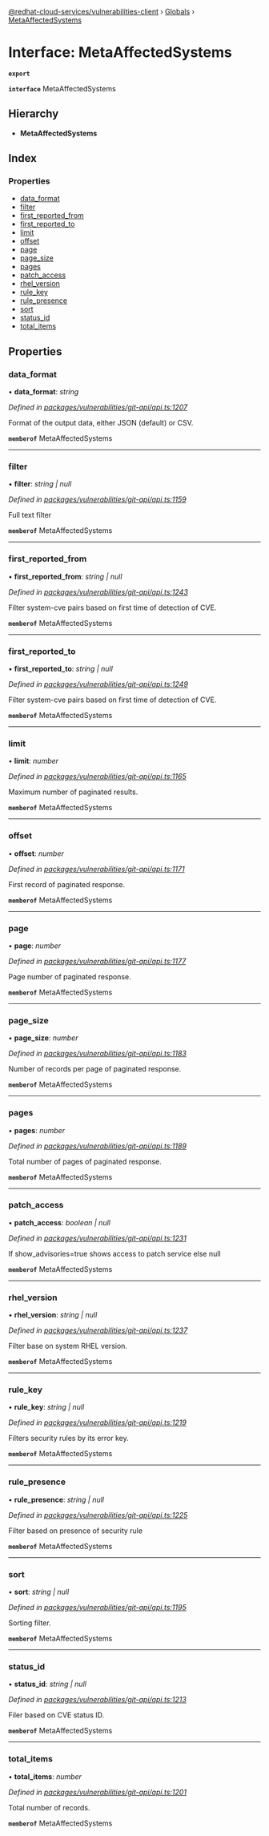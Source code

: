 [@redhat-cloud-services/vulnerabilities-client](../README.md) › [Globals](../globals.md) › [MetaAffectedSystems](metaaffectedsystems.md)

# Interface: MetaAffectedSystems

**`export`** 

**`interface`** MetaAffectedSystems

## Hierarchy

* **MetaAffectedSystems**

## Index

### Properties

* [data_format](metaaffectedsystems.md#data_format)
* [filter](metaaffectedsystems.md#filter)
* [first_reported_from](metaaffectedsystems.md#first_reported_from)
* [first_reported_to](metaaffectedsystems.md#first_reported_to)
* [limit](metaaffectedsystems.md#limit)
* [offset](metaaffectedsystems.md#offset)
* [page](metaaffectedsystems.md#page)
* [page_size](metaaffectedsystems.md#page_size)
* [pages](metaaffectedsystems.md#pages)
* [patch_access](metaaffectedsystems.md#patch_access)
* [rhel_version](metaaffectedsystems.md#rhel_version)
* [rule_key](metaaffectedsystems.md#rule_key)
* [rule_presence](metaaffectedsystems.md#rule_presence)
* [sort](metaaffectedsystems.md#sort)
* [status_id](metaaffectedsystems.md#status_id)
* [total_items](metaaffectedsystems.md#total_items)

## Properties

###  data_format

• **data_format**: *string*

*Defined in [packages/vulnerabilities/git-api/api.ts:1207](https://github.com/RedHatInsights/javascript-clients/blob/master/packages/vulnerabilities/git-api/api.ts#L1207)*

Format of the output data, either JSON (default) or CSV.

**`memberof`** MetaAffectedSystems

___

###  filter

• **filter**: *string | null*

*Defined in [packages/vulnerabilities/git-api/api.ts:1159](https://github.com/RedHatInsights/javascript-clients/blob/master/packages/vulnerabilities/git-api/api.ts#L1159)*

Full text filter

**`memberof`** MetaAffectedSystems

___

###  first_reported_from

• **first_reported_from**: *string | null*

*Defined in [packages/vulnerabilities/git-api/api.ts:1243](https://github.com/RedHatInsights/javascript-clients/blob/master/packages/vulnerabilities/git-api/api.ts#L1243)*

Filter system-cve pairs based on first time of detection of CVE.

**`memberof`** MetaAffectedSystems

___

###  first_reported_to

• **first_reported_to**: *string | null*

*Defined in [packages/vulnerabilities/git-api/api.ts:1249](https://github.com/RedHatInsights/javascript-clients/blob/master/packages/vulnerabilities/git-api/api.ts#L1249)*

Filter system-cve pairs based on first time of detection of CVE.

**`memberof`** MetaAffectedSystems

___

###  limit

• **limit**: *number*

*Defined in [packages/vulnerabilities/git-api/api.ts:1165](https://github.com/RedHatInsights/javascript-clients/blob/master/packages/vulnerabilities/git-api/api.ts#L1165)*

Maximum number of paginated results.

**`memberof`** MetaAffectedSystems

___

###  offset

• **offset**: *number*

*Defined in [packages/vulnerabilities/git-api/api.ts:1171](https://github.com/RedHatInsights/javascript-clients/blob/master/packages/vulnerabilities/git-api/api.ts#L1171)*

First record of paginated response.

**`memberof`** MetaAffectedSystems

___

###  page

• **page**: *number*

*Defined in [packages/vulnerabilities/git-api/api.ts:1177](https://github.com/RedHatInsights/javascript-clients/blob/master/packages/vulnerabilities/git-api/api.ts#L1177)*

Page number of paginated response.

**`memberof`** MetaAffectedSystems

___

###  page_size

• **page_size**: *number*

*Defined in [packages/vulnerabilities/git-api/api.ts:1183](https://github.com/RedHatInsights/javascript-clients/blob/master/packages/vulnerabilities/git-api/api.ts#L1183)*

Number of records per page of paginated response.

**`memberof`** MetaAffectedSystems

___

###  pages

• **pages**: *number*

*Defined in [packages/vulnerabilities/git-api/api.ts:1189](https://github.com/RedHatInsights/javascript-clients/blob/master/packages/vulnerabilities/git-api/api.ts#L1189)*

Total number of pages of paginated response.

**`memberof`** MetaAffectedSystems

___

###  patch_access

• **patch_access**: *boolean | null*

*Defined in [packages/vulnerabilities/git-api/api.ts:1231](https://github.com/RedHatInsights/javascript-clients/blob/master/packages/vulnerabilities/git-api/api.ts#L1231)*

If show_advisories=true shows access to patch service else null

**`memberof`** MetaAffectedSystems

___

###  rhel_version

• **rhel_version**: *string | null*

*Defined in [packages/vulnerabilities/git-api/api.ts:1237](https://github.com/RedHatInsights/javascript-clients/blob/master/packages/vulnerabilities/git-api/api.ts#L1237)*

Filter base on system RHEL version.

**`memberof`** MetaAffectedSystems

___

###  rule_key

• **rule_key**: *string | null*

*Defined in [packages/vulnerabilities/git-api/api.ts:1219](https://github.com/RedHatInsights/javascript-clients/blob/master/packages/vulnerabilities/git-api/api.ts#L1219)*

Filters security rules by its error key.

**`memberof`** MetaAffectedSystems

___

###  rule_presence

• **rule_presence**: *string | null*

*Defined in [packages/vulnerabilities/git-api/api.ts:1225](https://github.com/RedHatInsights/javascript-clients/blob/master/packages/vulnerabilities/git-api/api.ts#L1225)*

Filter based on presence of security rule

**`memberof`** MetaAffectedSystems

___

###  sort

• **sort**: *string | null*

*Defined in [packages/vulnerabilities/git-api/api.ts:1195](https://github.com/RedHatInsights/javascript-clients/blob/master/packages/vulnerabilities/git-api/api.ts#L1195)*

Sorting filter.

**`memberof`** MetaAffectedSystems

___

###  status_id

• **status_id**: *string | null*

*Defined in [packages/vulnerabilities/git-api/api.ts:1213](https://github.com/RedHatInsights/javascript-clients/blob/master/packages/vulnerabilities/git-api/api.ts#L1213)*

Filer based on CVE status ID.

**`memberof`** MetaAffectedSystems

___

###  total_items

• **total_items**: *number*

*Defined in [packages/vulnerabilities/git-api/api.ts:1201](https://github.com/RedHatInsights/javascript-clients/blob/master/packages/vulnerabilities/git-api/api.ts#L1201)*

Total number of records.

**`memberof`** MetaAffectedSystems
